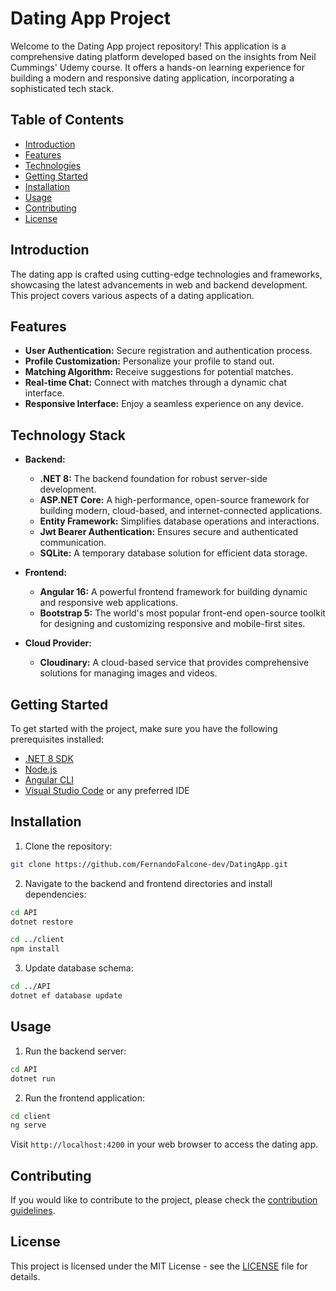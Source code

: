 # Dating App Project

Welcome to the Dating App project repository! This application is a comprehensive dating platform developed based on the insights from Neil Cummings' Udemy course. It offers a hands-on learning experience for building a modern and responsive dating application, incorporating a sophisticated tech stack.

## Table of Contents

- [Introduction](#introduction)
- [Features](#features)
- [Technologies](#technologies)
- [Getting Started](#getting-started)
- [Installation](#installation)
- [Usage](#usage)
- [Contributing](#contributing)
- [License](#license)

## Introduction

The dating app is crafted using cutting-edge technologies and frameworks, showcasing the latest advancements in web and backend development. This project covers various aspects of a dating application.

## Features

- **User Authentication:** Secure registration and authentication process.
- **Profile Customization:** Personalize your profile to stand out.
- **Matching Algorithm:** Receive suggestions for potential matches.
- **Real-time Chat:** Connect with matches through a dynamic chat interface.
- **Responsive Interface:** Enjoy a seamless experience on any device.

## Technology Stack

- **Backend:**
  - **.NET 8:** The backend foundation for robust server-side development.
  - **ASP.NET Core:** A high-performance, open-source framework for building modern, cloud-based, and internet-connected applications.
  - **Entity Framework:** Simplifies database operations and interactions.
  - **Jwt Bearer Authentication:** Ensures secure and authenticated communication.
  - **SQLite:** A temporary database solution for efficient data storage.

- **Frontend:**
  - **Angular 16:** A powerful frontend framework for building dynamic and responsive web applications.
  - **Bootstrap 5:** The world's most popular front-end open-source toolkit for designing and customizing responsive and mobile-first sites.

- **Cloud Provider:**
  - **Cloudinary:** A cloud-based service that provides comprehensive solutions for managing images and videos.

## Getting Started

To get started with the project, make sure you have the following prerequisites installed:

- [.NET 8 SDK](https://dotnet.microsoft.com/download/dotnet/8.0)
- [Node.js](https://nodejs.org/)
- [Angular CLI](https://cli.angular.io/)
- [Visual Studio Code](https://code.visualstudio.com/) or any preferred IDE

## Installation

1. Clone the repository:

```bash
git clone https://github.com/FernandoFalcone-dev/DatingApp.git
```

2. Navigate to the backend and frontend directories and install dependencies:

```bash
cd API
dotnet restore

cd ../client
npm install
```

3. Update database schema:

```bash
cd ../API
dotnet ef database update
```

## Usage

1. Run the backend server:

```bash
cd API
dotnet run
```

2. Run the frontend application:

```bash
cd client
ng serve
```

Visit `http://localhost:4200` in your web browser to access the dating app.

## Contributing

If you would like to contribute to the project, please check the [contribution guidelines](CONTRIBUTING.md).

## License

This project is licensed under the MIT License - see the [LICENSE](LICENSE) file for details.
